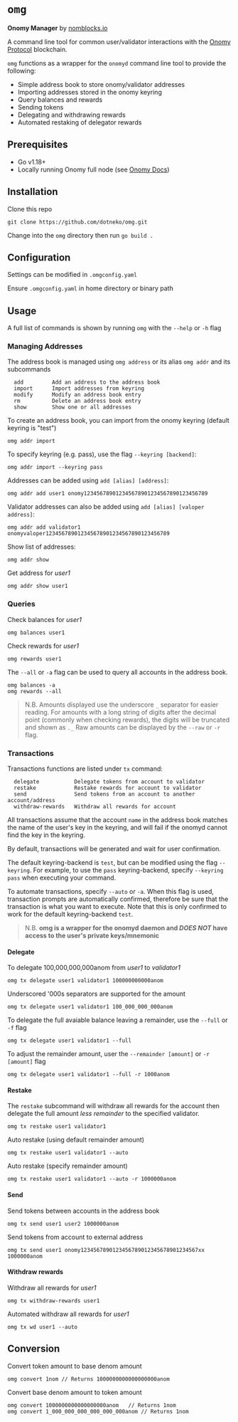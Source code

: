 # `omg`

**Onomy Manager** by [nomblocks.io](https://nomblocks.io/)

A command line tool for common user/validator interactions with the [Onomy Protocol](https://onomy.io/) blockchain.

`omg` functions as a wrapper for the `onomyd` command line tool to provide the following:

* Simple address book to store onomy/validator addresses
* Importing addresses stored in the onomy keyring
* Query balances and rewards
* Sending tokens
* Delegating and withdrawing rewards
* Automated restaking of delegator rewards

## Prerequisites

* Go v1.18+
* Locally running Onomy full node (see [Onomy Docs](https://docs.onomy.io/run-a-full-node/starting-a-full-node))

## Installation

Clone this repo

```
git clone https://github.com/dotneko/omg.git
```

Change into the `omg` directory then run `go build .`

## Configuration

Settings can be modified in `.omgconfig.yaml`

Ensure `.omgconfig.yaml` in home directory or binary path

## Usage

A full list of commands is shown by running `omg` with the `--help` or `-h` flag

### Managing Addresses

The address book is managed using `omg address` or its alias `omg addr` and its subcommands

```
  add         Add an address to the address book
  import      Import addresses from keyring
  modify      Modify an address book entry
  rm          Delete an address book entry
  show        Show one or all addresses
```

To create an address book, you can import from the onomy keyring (default keyring is "test")

```
omg addr import
```

To specify keyring (e.g. pass), use the flag `--keyring [backend]`:
```
omg addr import --keyring pass
```

Addresses can be added using `add [alias] [address]`:
```
omg addr add user1 onomy123456789012345678901234567890123456789
```

Validator addresses can also be added using `add [alias] [valoper address]`:

```
omg addr add validator1 onomyvaloper123456789012345678901234567890123456789
```

Show list of addresses:
```
omg addr show
```

Get address for *user1*
```
omg addr show user1
```

### Queries

Check balances for *user1*
```
omg balances user1
```

Check rewards for *user1*
```
omg rewards user1
```

The `--all` or `-a` flag can be used to query all accounts in the address book.

```
omg balances -a
omg rewards --all
```

> N.B. Amounts displayed use the underscore `_` separator for easier reading. For amounts with a long string of digits after the decimal point (commonly when checking rewards), the digits will be truncated and shown as `._`
> Raw amounts can be displayed by the `--raw` or `-r` flag.
### Transactions

Transactions functions are listed under `tx` command:

```
  delegate           Delegate tokens from account to validator
  restake            Restake rewards for account to validator
  send               Send tokens from an account to another account/address
  withdraw-rewards   Withdraw all rewards for account
```

All transactions assume that the account `name` in the address book matches the name of the user's key in the keyring, and will fail if the onomyd cannot find the key in the keyring.

By default, transactions will be generated and wait for user confirmation.

The default keyring-backend is `test`, but can be modified using the flag `--keyring`. For example, to use the `pass` keyring-backend, specify `--keyring pass` when executing your command.

To automate transactions, specify `--auto` or `-a`. When this flag is used, transaction prompts are automatically confirmed, therefore be sure that the transaction is what you want to execute. Note that this is only confirmed to work for the default keyring-backend `test`.

> N.B. **omg is a wrapper for the onomyd daemon and *DOES NOT* have access to the user's private keys/mnemonic**

#### Delegate

To delegate 100,000,000,000anom from *user1* to *validator1*

```
omg tx delegate user1 validator1 100000000000anom
```

Underscored '000s separators are supported for the amount

```
omg tx delegate user1 validator1 100_000_000_000anom
```

To delegate the full avaiable balance leaving a remainder, use the `--full` or `-f` flag

```
omg tx delegate user1 validator1 --full
```

To adjust the remainder amount, user the `--remainder [amount]` or `-r [amount]` flag
```
omg tx delegate user1 validator1 --full -r 1000anom
```

#### Restake

The `restake` subcommand will withdraw all rewards for the account then delegate the full amount *less remainder*
to the specified validator.
```
omg tx restake user1 validator1
```
Auto restake (using default remainder amount)
```
omg tx restake user1 validator1 --auto
```

Auto restake (specify remainder amount)
```
omg tx restake user1 validator1 --auto -r 1000000anom
```

#### Send

Send tokens between accounts in the address book

```
omg tx send user1 user2 1000000anom
```

Send tokens from account to external address
```
omg tx send user1 onomy1234567890123456789012345678901234567xx 1000000anom
```

#### Withdraw rewards

Withdraw all rewards for *user1*
```
omg tx withdraw-rewards user1
```

Automated withdraw all rewards for *user1*
```
omg tx wd user1 --auto
```

## Conversion

Convert token amount to base denom amount
```
omg convert 1nom // Returns 1000000000000000000anom
```
Convert base denom amount to token amount
```
omg convert 1000000000000000000anom   // Returns 1nom
omg convert 1_000_000_000_000_000_000anom // Returns 1nom
```